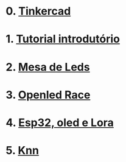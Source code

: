# 0. [Tinkercad](https://github.com/arduinoufv/inf351/tree/master/2022/tinkercad)

# 1. [Tutorial introdutório](https://github.com/arduinoufv/inf351/tree/master/2022/Trabalhos_dos_alunos)

# 2. [Mesa de Leds](https://github.com/arduinoufv/inf351/tree/master/2022/Tarefa2)

# 3. [Openled Race](https://github.com/arduinoufv/inf351/tree/master/2022/openledrace)

# 4. [Esp32, oled e Lora](https://github.com/arduinoufv/inf351/tree/master/2022/4_lora_esp32_oled)

# 5. [Knn](https://github.com/arduinoufv/inf351/tree/master/2022/knn)




